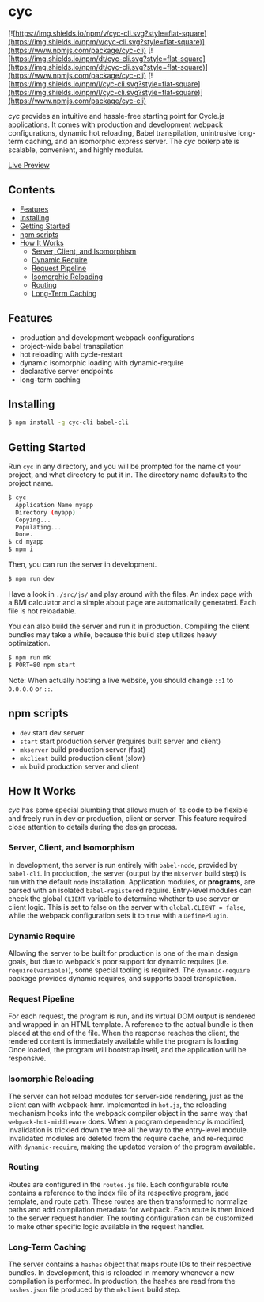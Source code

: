 # cyc

[![https://img.shields.io/npm/v/cyc-cli.svg?style=flat-square](https://img.shields.io/npm/v/cyc-cli.svg?style=flat-square)](https://www.npmjs.com/package/cyc-cli)
[![https://img.shields.io/npm/dt/cyc-cli.svg?style=flat-square](https://img.shields.io/npm/dt/cyc-cli.svg?style=flat-square)](https://www.npmjs.com/package/cyc-cli)
[![https://img.shields.io/npm/l/cyc-cli.svg?style=flat-square](https://img.shields.io/npm/l/cyc-cli.svg?style=flat-square)](https://www.npmjs.com/package/cyc-cli)

*cyc* provides an intuitive and hassle-free starting point for Cycle.js applications. It comes with production and development webpack configurations, dynamic hot reloading, Babel transpilation, unintrusive long-term caching, and an isomorphic express server. The *cyc* boilerplate is scalable, convenient, and highly modular.

[Live Preview](http://edge.github.io/cyc/)

## Contents
- [Features](#features)
- [Installing](#installing)
- [Getting Started](#getting-started)
- [npm scripts](#npm-scripts)
- [How It Works](#how-it-works)
  - [Server, Client, and Isomorphism](#server-client-and-isomorphism)
  - [Dynamic Require](#dynamic-require)
  - [Request Pipeline](#request-pipeline)
  - [Isomorphic Reloading](#isomorphic-reloading)
  - [Routing](#routing)
  - [Long-Term Caching](#long-term-caching)

## Features
- production and development webpack configurations
- project-wide babel transpilation
- hot reloading with cycle-restart
- dynamic isomorphic loading with dynamic-require
- declarative server endpoints
- long-term caching

## Installing

```sh
$ npm install -g cyc-cli babel-cli
```

## Getting Started

Run `cyc` in any directory, and you will be prompted for the name of your project, and what directory to put it in. The directory name defaults to the project name.

```sh
$ cyc
  Application Name myapp
  Directory (myapp)
  Copying...
  Populating...
  Done.
$ cd myapp
$ npm i
```

Then, you can run the server in development.

```sh
$ npm run dev
```

Have a look in `./src/js/` and play around with the files. An index page with a BMI calculator and a simple about page are automatically generated. Each file is hot reloadable.

You can also build the server and run it in production. Compiling the client bundles may take a while, because this build step utilizes heavy optimization.

```sh
$ npm run mk
$ PORT=80 npm start
```

Note: When actually hosting a live website, you should change `::1` to `0.0.0.0` or `::`.

## npm scripts

- `dev` start dev server
- `start` start production server (requires built server and client)
- `mkserver` build production server (fast)
- `mkclient` build production client (slow)
- `mk` build production server and client

## How It Works

*cyc* has some special plumbing that allows much of its code to be flexible and freely run in dev or production, client or server. This feature required close attention to details during the design process.

### Server, Client, and Isomorphism

In development, the server is run entirely with `babel-node`, provided by `babel-cli`. In production, the server (output by the `mkserver` build step) is run with the default `node` installation. Application modules, or **programs**, are parsed with an isolated `babel-register`ed require. Entry-level modules can check the global `CLIENT` variable to determine whether to use server or client logic. This is set to false on the server with `global.CLIENT = false`, while the webpack configuration sets it to `true` with a `DefinePlugin`.

### Dynamic Require

Allowing the server to be built for production is one of the main design goals, but due to webpack's poor support for dynamic requires (i.e. `require(variable)`), some special tooling is required. The `dynamic-require` package provides dynamic requires, and supports babel transpilation.

### Request Pipeline

For each request, the program is run, and its virtual DOM output is rendered and wrapped in an HTML template. A reference to the actual bundle is then placed at the end of the file. When the response reaches the client, the rendered content is immediately available while the program is loading. Once loaded, the program will bootstrap itself, and the application will be responsive.

### Isomorphic Reloading

The server can hot reload modules for server-side rendering, just as the client can with webpack-hmr. Implemented in `hot.js`, the reloading mechanism hooks into the webpack compiler object in the same way that `webpack-hot-middleware` does. When a program dependency is modified, invalidation is trickled down the tree all the way to the entry-level module. Invalidated modules are deleted from the require cache, and re-required with `dynamic-require`, making the updated version of the program available.

### Routing

Routes are configured in the `routes.js` file. Each configurable route contains a reference to the index file of its respective program, jade template, and route path. These routes are then transformed to normalize paths and add compilation metadata for webpack. Each route is then linked to the server request handler. The routing configuration can be customized to make other specific logic available in the request handler.

### Long-Term Caching

The server contains a `hashes` object that maps route IDs to their respective bundles. In development, this is reloaded in memory whenever a new compilation is performed. In production, the hashes are read from the `hashes.json` file produced by the `mkclient` build step.
